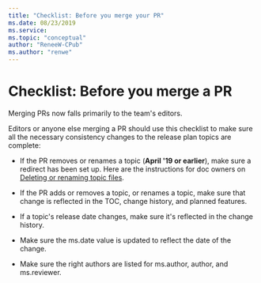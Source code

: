 ```yaml
---
title: "Checklist: Before you merge your PR"
ms.date: 08/23/2019
ms.service: 
ms.topic: "conceptual"
author: "ReneeW-CPub"
ms.author: "renwe"
---
```

# Checklist: Before you merge a PR

Merging PRs now falls primarily to the team's editors. 

Editors or anyone else merging a PR should use this checklist to make sure all the necessary consistency changes to the release plan topics are complete:

- If the PR removes or renames a topic (**April '19 or earlier**), make sure a redirect has been set up. Here are the instructions for doc owners on [Deleting or renaming topic files](delete-rename.md).

- If the PR adds or removes a topic, or renames a topic, make sure that change is reflected in the TOC, change history, and planned features. 

- If a topic's release date changes, make sure it's reflected in the change history.

- Make sure the ms.date value is updated to reflect the date of the change.

- Make sure the right authors are listed for ms.author, author, and ms.reviewer.

